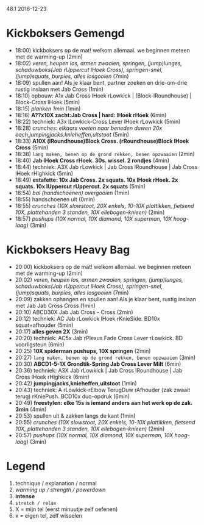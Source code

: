 48.1 2016-12-23 

# Kickboksers Gemengd

  - 18:00) kickboksers op de mat! welkom allemaal. we beginnen meteen met de warming-up (2min)
  - 18:02) _veren, heupen los, armen zwaaien, springen, (jump)lunges, schaduwboks(Jab rUppercut lHoek Cross), springen-snel, (jump)squats, burpies, alles losgooien_ (7min)
  - 18:09) spullen aan! Als je klaar bent, partner zoeken en drie-om-drie rustig inslaan met Jab Cross (1min)
  - 18:10) opbouw: A1x Jab Cross lHoek rLowkick | (Block-lRoundhouse) | Block-Cross lHoek  (5min)
  - 18:15) _planken 1min_ (1min)
  - 18:16) **A??x10X zacht:Jab Cross | hard: lHoek rHoek** (6min)
  - 18:22) techniek: A3x lLowkick-Cross Lever lHoek rLowkick (5min)
  - 18:28) _crunches: elkaars voeten naar beneden duwen 20x each,jumpingjacks,knieheffen,uitstoot_ (5min)
  - 18:33) **A10X (lRoundhouse)Block Cross. (rRoundhouse)Block lHoek Cross** (5min)
  - 18:38) `lang maken, benen op de grond rekken, benen opzwaaien` (2min)
  - 18:40) **Jab lHoek Cross rHoek. 30s. wissel. 2 rondjes** (4min)
  - 18:44) techniek: A3X Jab rLowkick | Jab Cross lRoundhouse | Jab Cross lHoek rHighkick (5min)
  - 18:49) **estafette: 10x Jab Cross. 2x squats. 10x lHoek rHoek. 2x squats. 10x lUppercut rUppercut. 2x squats** (5min)
  - 18:54) _bal (handschoenen) overgooien_ (1min)
  - 18:55) handschoenen uit (0min)
  - 18:55) _crunches (10X slowstoot, 20X enkels, 10-10X plattikken, fietsend 10X, plattehanden 3 standen, 10X ellebogen-knieen)_ (2min)
  - 18:57) _pushups (10X normal, 10X diamond, 10X superman, 10X hoog-laag)_ (3min)

# Kickboksers Heavy Bag

  - 20:00) kickboksers op de mat! welkom allemaal. we beginnen meteen met de warming-up (2min)
  - 20:02) _veren, heupen los, armen zwaaien, springen, (jump)lunges, schaduwboks(Jab rUppercut lHoek Cross), springen-snel, (jump)squats, burpies, alles losgooien_ (7min)
  - 20:09) zakken ophangen en spullen aan! Als je klaar bent, rustig inslaan met Jab Jab Cross Cross (1min)
  - 20:10) ABCD30X Jab Jab Cross - Cross (2min)
  - 20:12) techniek: AC Jab rLowkick lHoek rKnieSide. BD10x squat+afhouder (5min)
  - 20:17) **alles geven 2X** (3min)
  - 20:20) techniek: AC5x Jab rPlexus Fade Cross Lever rLowkick. BD voorligsteun (6min)
  - 20:25) **10X spiderman pushups, 10X springen** (2min)
  - 20:27) `lang maken, benen op de grond rekken, benen opzwaaien` (3min)
  - 20:30) **ABCD1-5-1X Grondtik-Spring Jab Cross Lever Milt** (6min)
  - 20:36) techniek: A3X Jab rLowkick | Jab Cross lRoundhouse | Jab Cross lHoek rHighkick (6min)
  - 20:42) **jumpingjacks,knieheffen,uitstoot** (1min)
  - 20:43) techniek: A rLowkick-rElbow TerugDuw rAfhouder (zak zwaait terug) rKniePush. BCD10x duo-opdruk (6min)
  - 20:49) **freestylen: elke 15s is iemand anders aan het werk op de zak. 3min** (4min)
  - 20:53) spullen uit & zakken langs de kant (1min)
  - 20:55) _crunches (10X slowstoot, 20X enkels, 10-10X plattikken, fietsend 10X, plattehanden 3 standen, 10X ellebogen-knieen)_ (2min)
  - 20:57) _pushups (10X normal, 10X diamond, 10X superman, 10X hoog-laag)_ (3min)

# Legend

 1. technique / explanation / normal
 1. _warming up / strength / powerdown_
 1. **intense**
 1. `stretch / relax`
 1. X = mijn tel (eerst minuutje zelf oefenen)
 1. x = eigen tel, zelf wisselen
